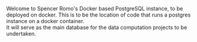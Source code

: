 Welcome to Spencer Romo's Docker based PostgreSQL instance, to be deployed on docker. 
This is to be the location of code that runs a postgres instance on a docker container.  
It will serve as the main database for the data computation projects to be undertaken. 
